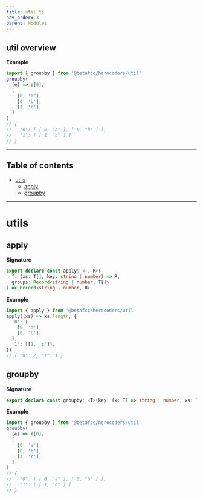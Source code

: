 ```yaml
---
title: util.ts
nav_order: 3
parent: Modules
---
```


## util overview

**Example**

```ts
import { groupby } from '@betafcc/herocoders/util'
groupby(
  (e) => e[0],
  [
    [0, 'a'],
    [0, 'b'],
    [1, 'c'],
  ]
)
// {
//   "0": [ [ 0, "a" ], [ 0, "b" ] ],
//   "1": [ [ 1, "c" ] ]
// }
```

---

<h2 class="text-delta">Table of contents</h2>

- [utils](#utils)
  - [apply](#apply)
  - [groupby](#groupby)

---

# utils

## apply

**Signature**

```ts
export declare const apply: <T, R>(
  f: (xs: T[], key: string | number) => R,
  groups: Record<string | number, T[]>
) => Record<string | number, R>
```

**Example**

```ts
import { apply } from '@betafcc/herocoders/util'
apply((xs) => xs.length, {
  '0': [
    [0, 'a'],
    [0, 'b'],
  ],
  '1': [[1, 'c']],
})
// { "0": 2, "1": 1 }
```

## groupby

**Signature**

```ts
export declare const groupby: <T>(key: (x: T) => string | number, xs: T[]) => Record<string | number, T[]>
```

**Example**

```ts
import { groupby } from '@betafcc/herocoders/util'
groupby(
  (e) => e[0],
  [
    [0, 'a'],
    [0, 'b'],
    [1, 'c'],
  ]
)
// {
//   "0": [ [ 0, "a" ], [ 0, "b" ] ],
//   "1": [ [ 1, "c" ] ]
// }
```
